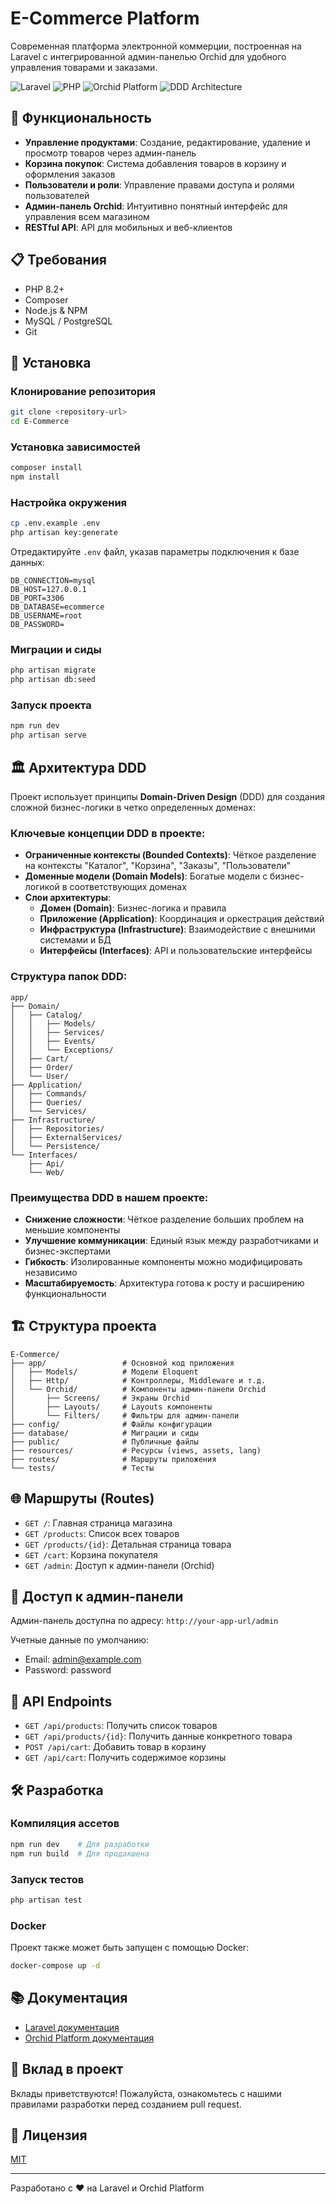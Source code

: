 # E-Commerce Platform

Современная платформа электронной коммерции, построенная на Laravel с интегрированной админ-панелью Orchid для удобного управления товарами и заказами.

![Laravel](https://img.shields.io/badge/Laravel-12.0-FF2D20?style=for-the-badge&logo=laravel&logoColor=white)
![PHP](https://img.shields.io/badge/PHP-8.2-777BB4?style=for-the-badge&logo=php&logoColor=white)
![Orchid Platform](https://img.shields.io/badge/Orchid-14.52-8A2BE2?style=for-the-badge)
![DDD Architecture](https://img.shields.io/badge/Architecture-DDD-brightgreen?style=for-the-badge)

## 🚀 Функциональность

- **Управление продуктами**: Создание, редактирование, удаление и просмотр товаров через админ-панель
- **Корзина покупок**: Система добавления товаров в корзину и оформления заказов
- **Пользователи и роли**: Управление правами доступа и ролями пользователей
- **Админ-панель Orchid**: Интуитивно понятный интерфейс для управления всем магазином
- **RESTful API**: API для мобильных и веб-клиентов

## 📋 Требования

- PHP 8.2+
- Composer
- Node.js & NPM
- MySQL / PostgreSQL
- Git

## 🔧 Установка

### Клонирование репозитория

```bash
git clone <repository-url>
cd E-Commerce
```

### Установка зависимостей

```bash
composer install
npm install
```

### Настройка окружения

```bash
cp .env.example .env
php artisan key:generate
```

Отредактируйте `.env` файл, указав параметры подключения к базе данных:

```
DB_CONNECTION=mysql
DB_HOST=127.0.0.1
DB_PORT=3306
DB_DATABASE=ecommerce
DB_USERNAME=root
DB_PASSWORD=
```

### Миграции и сиды

```bash
php artisan migrate
php artisan db:seed
```

### Запуск проекта

```bash
npm run dev
php artisan serve
```

## 🏛️ Архитектура DDD

Проект использует принципы **Domain-Driven Design** (DDD) для создания сложной бизнес-логики в четко определенных доменах:

### Ключевые концепции DDD в проекте:

- **Ограниченные контексты (Bounded Contexts)**: Чёткое разделение на контексты "Каталог", "Корзина", "Заказы", "Пользователи"
- **Доменные модели (Domain Models)**: Богатые модели с бизнес-логикой в соответствующих доменах
- **Слои архитектуры**:
  - **Домен (Domain)**: Бизнес-логика и правила
  - **Приложение (Application)**: Координация и оркестрация действий
  - **Инфраструктура (Infrastructure)**: Взаимодействие с внешними системами и БД
  - **Интерфейсы (Interfaces)**: API и пользовательские интерфейсы

### Структура папок DDD:

```
app/
├── Domain/
│   ├── Catalog/
│   │   ├── Models/
│   │   ├── Services/
│   │   ├── Events/
│   │   └── Exceptions/
│   ├── Cart/
│   ├── Order/
│   └── User/
├── Application/
│   ├── Commands/
│   ├── Queries/
│   └── Services/
├── Infrastructure/
│   ├── Repositories/
│   ├── ExternalServices/
│   └── Persistence/
└── Interfaces/
    ├── Api/
    └── Web/
```

### Преимущества DDD в нашем проекте:

- **Снижение сложности**: Чёткое разделение больших проблем на меньшие компоненты
- **Улучшение коммуникации**: Единый язык между разработчиками и бизнес-экспертами
- **Гибкость**: Изолированные компоненты можно модифицировать независимо
- **Масштабируемость**: Архитектура готова к росту и расширению функциональности

## 🏗️ Структура проекта

```
E-Commerce/
├── app/                 # Основной код приложения
│   ├── Models/          # Модели Eloquent
│   ├── Http/            # Контроллеры, Middleware и т.д.
│   └── Orchid/          # Компоненты админ-панели Orchid
│       ├── Screens/     # Экраны Orchid
│       ├── Layouts/     # Layouts компоненты
│       └── Filters/     # Фильтры для админ-панели
├── config/              # Файлы конфигурации
├── database/            # Миграции и сиды
├── public/              # Публичные файлы
├── resources/           # Ресурсы (views, assets, lang)
├── routes/              # Маршруты приложения
└── tests/               # Тесты
```

## 🌐 Маршруты (Routes)

- `GET /`: Главная страница магазина
- `GET /products`: Список всех товаров
- `GET /products/{id}`: Детальная страница товара
- `GET /cart`: Корзина покупателя
- `GET /admin`: Доступ к админ-панели (Orchid)

## 🔐 Доступ к админ-панели

Админ-панель доступна по адресу: `http://your-app-url/admin`

Учетные данные по умолчанию:
- Email: admin@example.com
- Password: password

## 📱 API Endpoints

- `GET /api/products`: Получить список товаров
- `GET /api/products/{id}`: Получить данные конкретного товара
- `POST /api/cart`: Добавить товар в корзину
- `GET /api/cart`: Получить содержимое корзины

## 🛠️ Разработка

### Компиляция ассетов

```bash
npm run dev    # Для разработки
npm run build  # Для продакшена
```

### Запуск тестов

```bash
php artisan test
```

### Docker

Проект также может быть запущен с помощью Docker:

```bash
docker-compose up -d
```

## 📚 Документация

- [Laravel документация](https://laravel.com/docs)
- [Orchid Platform документация](https://orchid.software/en/docs)

## 🤝 Вклад в проект

Вклады приветствуются! Пожалуйста, ознакомьтесь с нашими правилами разработки перед созданием pull request.

## 📄 Лицензия

[MIT](LICENSE)

---

Разработано с ❤️ на Laravel и Orchid Platform
